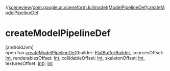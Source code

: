 //[sceneview](../../../index.md)/[com.google.ar.sceneform.lullmodel](../index.md)/[ModelPipelineDef](index.md)/[createModelPipelineDef](create-model-pipeline-def.md)

# createModelPipelineDef

[androidJvm]\
open fun [createModelPipelineDef](create-model-pipeline-def.md)(builder: [FlatBufferBuilder](../../com.google.flatbuffers/-flat-buffer-builder/index.md), sourcesOffset: [Int](https://kotlinlang.org/api/latest/jvm/stdlib/kotlin/-int/index.html), renderablesOffset: [Int](https://kotlinlang.org/api/latest/jvm/stdlib/kotlin/-int/index.html), collidableOffset: [Int](https://kotlinlang.org/api/latest/jvm/stdlib/kotlin/-int/index.html), skeletonOffset: [Int](https://kotlinlang.org/api/latest/jvm/stdlib/kotlin/-int/index.html), texturesOffset: [Int](https://kotlinlang.org/api/latest/jvm/stdlib/kotlin/-int/index.html)): [Int](https://kotlinlang.org/api/latest/jvm/stdlib/kotlin/-int/index.html)
